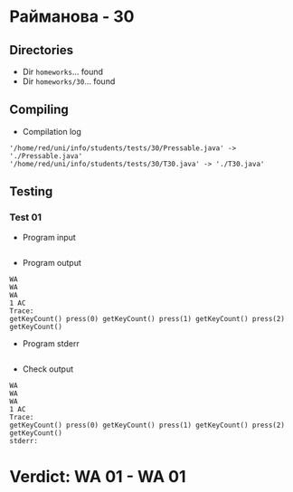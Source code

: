 # Райманова - 30
## Directories
- Dir `homeworks`... found
- Dir `homeworks/30`... found
## Compiling
- Compilation log
```
'/home/red/uni/info/students/tests/30/Pressable.java' -> './Pressable.java'
'/home/red/uni/info/students/tests/30/T30.java' -> './T30.java'

```
## Testing
### Test 01
- Program input
```

```
- Program output
```
WA
WA
WA
1 AC
Trace:
getKeyCount() press(0) getKeyCount() press(1) getKeyCount() press(2) getKeyCount() 

```
- Program stderr
```

```
- Check output
```
WA
WA
WA
1 AC
Trace:
getKeyCount() press(0) getKeyCount() press(1) getKeyCount() press(2) getKeyCount() 
stderr:

```
# Verdict: **WA 01** - WA 01
